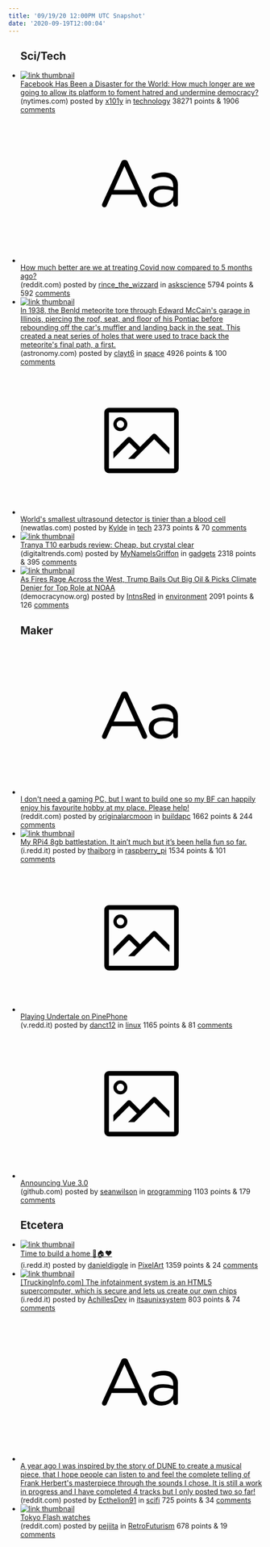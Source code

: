 ```yaml
---
title: '09/19/20 12:00PM UTC Snapshot'
date: '2020-09-19T12:00:04'
---
```

<ul>
<h2>Sci/Tech</h2>

<li><a href='https://www.nytimes.com/2020/09/18/opinion/facebook-democracy.html'><img src='https://a.thumbs.redditmedia.com/lqNTo2kOSU-v8nie-O950tjRDcZDGhFrn4ZRWoaxw44.jpg' alt='link thumbnail'></a><div><div class='linkTitle'><a href='https://www.nytimes.com/2020/09/18/opinion/facebook-democracy.html'>Facebook Has Been a Disaster for the World: How much longer are we going to allow its platform to foment hatred and undermine democracy?</a></div>(nytimes.com) posted by <a href='https://www.reddit.com/user/x101y'>x101y</a> in <a href='https://www.reddit.com/r/technology'>technology</a> 38271 points & 1906 <a href='https://www.reddit.com/r/technology/comments/ivcgct/facebook_has_been_a_disaster_for_the_world_how/'>comments</a></div></li>

<li><a href='https://www.reddit.com/r/askscience/comments/ivj5or/how_much_better_are_we_at_treating_covid_now/'><svg version='1.1' viewBox='-34 -12 104 64' preserveAspectRatio='xMidYMid slice' xmlns='http://www.w3.org/2000/svg' xmlns:xlink='http://www.w3.org/1999/xlink'>
    <title>text link thumbnail</title>
    <path d='M12.19,8.84a1.45,1.45,0,0,0-1.4-1h-.12a1.46,1.46,0,0,0-1.42,1L1.14,26.56a1.29,1.29,0,0,0-.14.59,1,1,0,0,0,1,1,1.12,1.12,0,0,0,1.08-.77l2.08-4.65h11l2.08,4.59a1.24,1.24,0,0,0,1.12.83,1.08,1.08,0,0,0,1.08-1.08,1.64,1.64,0,0,0-.14-.57ZM6.08,20.71l4.59-10.22,4.6,10.22Z'>
    </path>
    <path d='M32.24,14.78A6.35,6.35,0,0,0,27.6,13.2a11.36,11.36,0,0,0-4.7,1,1,1,0,0,0-.58.89,1,1,0,0,0,.94.92,1.23,1.23,0,0,0,.39-.08,8.87,8.87,0,0,1,3.72-.81c2.7,0,4.28,1.33,4.28,3.92v.5a15.29,15.29,0,0,0-4.42-.61c-3.64,0-6.14,1.61-6.14,4.64v.05c0,2.95,2.7,4.48,5.37,4.48a6.29,6.29,0,0,0,5.19-2.48V26.9a1,1,0,0,0,1,1,1,1,0,0,0,1-1.06V19A5.71,5.71,0,0,0,32.24,14.78Zm-.56,7.7c0,2.28-2.17,3.89-4.81,3.89-1.94,0-3.61-1.06-3.61-2.86v-.06c0-1.8,1.5-3,4.2-3a15.2,15.2,0,0,1,4.22.61Z'>
    </path>
    </svg></a><div><div class='linkTitle'><a href='https://www.reddit.com/r/askscience/comments/ivj5or/how_much_better_are_we_at_treating_covid_now/'>How much better are we at treating Covid now compared to 5 months ago?</a></div>(reddit.com) posted by <a href='https://www.reddit.com/user/rince_the_wizzard'>rince_the_wizzard</a> in <a href='https://www.reddit.com/r/askscience'>askscience</a> 5794 points & 592 <a href='https://www.reddit.com/r/askscience/comments/ivj5or/how_much_better_are_we_at_treating_covid_now/'>comments</a></div></li>

<li><a href='https://astronomy.com/news/2020/09/the-benld-meteorite'><img src='https://b.thumbs.redditmedia.com/NeCdvxuFaIhZwzLPPOro_SuFI4gcvTVkoeWY5SeF8VY.jpg' alt='link thumbnail'></a><div><div class='linkTitle'><a href='https://astronomy.com/news/2020/09/the-benld-meteorite'>In 1938, the Benld meteorite tore through Edward McCain's garage in Illinois, piercing the roof, seat, and floor of his Pontiac before rebounding off the car's muffler and landing back in the seat. This created a neat series of holes that were used to trace back the meteorite's final path, a first.</a></div>(astronomy.com) posted by <a href='https://www.reddit.com/user/clayt6'>clayt6</a> in <a href='https://www.reddit.com/r/space'>space</a> 4926 points & 100 <a href='https://www.reddit.com/r/space/comments/ivc1a4/in_1938_the_benld_meteorite_tore_through_edward/'>comments</a></div></li>

<li><a href='https://newatlas.com/medical/worlds-smallest-ultrasound-detector/'><svg version='1.1' viewBox='-34 -14 104 64' preserveAspectRatio='xMidYMid meet' xmlns='http://www.w3.org/2000/svg' xmlns:xlink='http://www.w3.org/1999/xlink'>
    <title>link thumbnail</title>
    <path d='M32,4H4A2,2,0,0,0,2,6V30a2,2,0,0,0,2,2H32a2,2,0,0,0,2-2V6A2,2,0,0,0,32,4ZM4,30V6H32V30Z'></path>
    <path d='M8.92,14a3,3,0,1,0-3-3A3,3,0,0,0,8.92,14Zm0-4.6A1.6,1.6,0,1,1,7.33,11,1.6,1.6,0,0,1,8.92,9.41Z'></path>
    <path d='M22.78,15.37l-5.4,5.4-4-4a1,1,0,0,0-1.41,0L5.92,22.9v2.83l6.79-6.79L16,22.18l-3.75,3.75H15l8.45-8.45L30,24V21.18l-5.81-5.81A1,1,0,0,0,22.78,15.37Z'></path>
    </svg></a><div><div class='linkTitle'><a href='https://newatlas.com/medical/worlds-smallest-ultrasound-detector/'>World's smallest ultrasound detector is tinier than a blood cell</a></div>(newatlas.com) posted by <a href='https://www.reddit.com/user/Kylde'>Kylde</a> in <a href='https://www.reddit.com/r/tech'>tech</a> 2373 points & 70 <a href='https://www.reddit.com/r/tech/comments/ivdhu2/worlds_smallest_ultrasound_detector_is_tinier/'>comments</a></div></li>

<li><a href='https://www.digitaltrends.com/headphone-reviews/tranya-t10-earbuds-review/'><img src='https://b.thumbs.redditmedia.com/OlmqYRhYXkzLRgGeG7nL7g9rqoHoEI8g1nKn_mHoM5o.jpg' alt='link thumbnail'></a><div><div class='linkTitle'><a href='https://www.digitaltrends.com/headphone-reviews/tranya-t10-earbuds-review/'>Tranya T10 earbuds review: Cheap, but crystal clear</a></div>(digitaltrends.com) posted by <a href='https://www.reddit.com/user/MyNameIsGriffon'>MyNameIsGriffon</a> in <a href='https://www.reddit.com/r/gadgets'>gadgets</a> 2318 points & 395 <a href='https://www.reddit.com/r/gadgets/comments/iv61b2/tranya_t10_earbuds_review_cheap_but_crystal_clear/'>comments</a></div></li>

<li><a href='https://www.democracynow.org/2020/9/18/noaa_david_legates_climate_crisis'><img src='https://b.thumbs.redditmedia.com/rhNlQlBVF0eK1Z68to4qB-3B_gceJZZSJD6yYAZBbUA.jpg' alt='link thumbnail'></a><div><div class='linkTitle'><a href='https://www.democracynow.org/2020/9/18/noaa_david_legates_climate_crisis'>As Fires Rage Across the West, Trump Bails Out Big Oil &amp; Picks Climate Denier for Top Role at NOAA</a></div>(democracynow.org) posted by <a href='https://www.reddit.com/user/IntnsRed'>IntnsRed</a> in <a href='https://www.reddit.com/r/environment'>environment</a> 2091 points & 126 <a href='https://www.reddit.com/r/environment/comments/iv6trn/as_fires_rage_across_the_west_trump_bails_out_big/'>comments</a></div></li>

<h2>Maker</h2>

<li><a href='https://www.reddit.com/r/buildapc/comments/ivld14/i_dont_need_a_gaming_pc_but_i_want_to_build_one/'><svg version='1.1' viewBox='-34 -12 104 64' preserveAspectRatio='xMidYMid slice' xmlns='http://www.w3.org/2000/svg' xmlns:xlink='http://www.w3.org/1999/xlink'>
    <title>text link thumbnail</title>
    <path d='M12.19,8.84a1.45,1.45,0,0,0-1.4-1h-.12a1.46,1.46,0,0,0-1.42,1L1.14,26.56a1.29,1.29,0,0,0-.14.59,1,1,0,0,0,1,1,1.12,1.12,0,0,0,1.08-.77l2.08-4.65h11l2.08,4.59a1.24,1.24,0,0,0,1.12.83,1.08,1.08,0,0,0,1.08-1.08,1.64,1.64,0,0,0-.14-.57ZM6.08,20.71l4.59-10.22,4.6,10.22Z'>
    </path>
    <path d='M32.24,14.78A6.35,6.35,0,0,0,27.6,13.2a11.36,11.36,0,0,0-4.7,1,1,1,0,0,0-.58.89,1,1,0,0,0,.94.92,1.23,1.23,0,0,0,.39-.08,8.87,8.87,0,0,1,3.72-.81c2.7,0,4.28,1.33,4.28,3.92v.5a15.29,15.29,0,0,0-4.42-.61c-3.64,0-6.14,1.61-6.14,4.64v.05c0,2.95,2.7,4.48,5.37,4.48a6.29,6.29,0,0,0,5.19-2.48V26.9a1,1,0,0,0,1,1,1,1,0,0,0,1-1.06V19A5.71,5.71,0,0,0,32.24,14.78Zm-.56,7.7c0,2.28-2.17,3.89-4.81,3.89-1.94,0-3.61-1.06-3.61-2.86v-.06c0-1.8,1.5-3,4.2-3a15.2,15.2,0,0,1,4.22.61Z'>
    </path>
    </svg></a><div><div class='linkTitle'><a href='https://www.reddit.com/r/buildapc/comments/ivld14/i_dont_need_a_gaming_pc_but_i_want_to_build_one/'>I don't need a gaming PC, but I want to build one so my BF can happily enjoy his favourite hobby at my place. Please help!</a></div>(reddit.com) posted by <a href='https://www.reddit.com/user/originalarcmoon'>originalarcmoon</a> in <a href='https://www.reddit.com/r/buildapc'>buildapc</a> 1662 points & 244 <a href='https://www.reddit.com/r/buildapc/comments/ivld14/i_dont_need_a_gaming_pc_but_i_want_to_build_one/'>comments</a></div></li>

<li><a href='https://i.redd.it/ceodupk51zn51.jpg'><img src='https://b.thumbs.redditmedia.com/aTEpi6cJsfzY2gPbx0t3YSG7ZjLwe-oOTssmtKVYm3A.jpg' alt='link thumbnail'></a><div><div class='linkTitle'><a href='https://i.redd.it/ceodupk51zn51.jpg'>My RPi4 8gb battlestation. It ain’t much but it’s been hella fun so far.</a></div>(i.redd.it) posted by <a href='https://www.reddit.com/user/thaiborg'>thaiborg</a> in <a href='https://www.reddit.com/r/raspberry_pi'>raspberry_pi</a> 1534 points & 101 <a href='https://www.reddit.com/r/raspberry_pi/comments/ivel53/my_rpi4_8gb_battlestation_it_aint_much_but_its/'>comments</a></div></li>

<li><a href='https://v.redd.it/gd58y2dqoxn51'><svg version='1.1' viewBox='-34 -14 104 64' preserveAspectRatio='xMidYMid meet' xmlns='http://www.w3.org/2000/svg' xmlns:xlink='http://www.w3.org/1999/xlink'>
    <title>link thumbnail</title>
    <path d='M32,4H4A2,2,0,0,0,2,6V30a2,2,0,0,0,2,2H32a2,2,0,0,0,2-2V6A2,2,0,0,0,32,4ZM4,30V6H32V30Z'></path>
    <path d='M8.92,14a3,3,0,1,0-3-3A3,3,0,0,0,8.92,14Zm0-4.6A1.6,1.6,0,1,1,7.33,11,1.6,1.6,0,0,1,8.92,9.41Z'></path>
    <path d='M22.78,15.37l-5.4,5.4-4-4a1,1,0,0,0-1.41,0L5.92,22.9v2.83l6.79-6.79L16,22.18l-3.75,3.75H15l8.45-8.45L30,24V21.18l-5.81-5.81A1,1,0,0,0,22.78,15.37Z'></path>
    </svg></a><div><div class='linkTitle'><a href='https://v.redd.it/gd58y2dqoxn51'>Playing Undertale on PinePhone</a></div>(v.redd.it) posted by <a href='https://www.reddit.com/user/danct12'>danct12</a> in <a href='https://www.reddit.com/r/linux'>linux</a> 1165 points & 81 <a href='https://www.reddit.com/r/linux/comments/iv9huz/playing_undertale_on_pinephone/'>comments</a></div></li>

<li><a href='https://github.com/vuejs/vue-next/releases/tag/v3.0.0'><svg version='1.1' viewBox='-34 -14 104 64' preserveAspectRatio='xMidYMid meet' xmlns='http://www.w3.org/2000/svg' xmlns:xlink='http://www.w3.org/1999/xlink'>
    <title>link thumbnail</title>
    <path d='M32,4H4A2,2,0,0,0,2,6V30a2,2,0,0,0,2,2H32a2,2,0,0,0,2-2V6A2,2,0,0,0,32,4ZM4,30V6H32V30Z'></path>
    <path d='M8.92,14a3,3,0,1,0-3-3A3,3,0,0,0,8.92,14Zm0-4.6A1.6,1.6,0,1,1,7.33,11,1.6,1.6,0,0,1,8.92,9.41Z'></path>
    <path d='M22.78,15.37l-5.4,5.4-4-4a1,1,0,0,0-1.41,0L5.92,22.9v2.83l6.79-6.79L16,22.18l-3.75,3.75H15l8.45-8.45L30,24V21.18l-5.81-5.81A1,1,0,0,0,22.78,15.37Z'></path>
    </svg></a><div><div class='linkTitle'><a href='https://github.com/vuejs/vue-next/releases/tag/v3.0.0'>Announcing Vue 3.0</a></div>(github.com) posted by <a href='https://www.reddit.com/user/seanwilson'>seanwilson</a> in <a href='https://www.reddit.com/r/programming'>programming</a> 1103 points & 179 <a href='https://www.reddit.com/r/programming/comments/iv9jv3/announcing_vue_30/'>comments</a></div></li>

<h2>Etcetera</h2>

<li><a href='https://i.redd.it/hua0qe39zxn51.gif'><img src='https://a.thumbs.redditmedia.com/Gvq7ifmqgKutwq5ktPRe9N6ITxO9eybvS-wSA7ZoV28.jpg' alt='link thumbnail'></a><div><div class='linkTitle'><a href='https://i.redd.it/hua0qe39zxn51.gif'>Time to build a home 🌳🏠❤️</a></div>(i.redd.it) posted by <a href='https://www.reddit.com/user/danieldiggle'>danieldiggle</a> in <a href='https://www.reddit.com/r/PixelArt'>PixelArt</a> 1359 points & 24 <a href='https://www.reddit.com/r/PixelArt/comments/ivamcl/time_to_build_a_home/'>comments</a></div></li>

<li><a href='https://i.redd.it/zx0r17ekpwn51.png'><img src='https://b.thumbs.redditmedia.com/GoZLsfN3QD72k1jHehzdDCzzpW0wZGISbPK8oXgcVQE.jpg' alt='link thumbnail'></a><div><div class='linkTitle'><a href='https://i.redd.it/zx0r17ekpwn51.png'>[TruckingInfo.com] The infotainment system is an HTML5 supercomputer, which is secure and lets us create our own chips</a></div>(i.redd.it) posted by <a href='https://www.reddit.com/user/AchillesDev'>AchillesDev</a> in <a href='https://www.reddit.com/r/itsaunixsystem'>itsaunixsystem</a> 803 points & 74 <a href='https://www.reddit.com/r/itsaunixsystem/comments/iv5xa1/truckinginfocom_the_infotainment_system_is_an/'>comments</a></div></li>

<li><a href='https://www.reddit.com/r/scifi/comments/iv5sdp/a_year_ago_i_was_inspired_by_the_story_of_dune_to/'><svg version='1.1' viewBox='-34 -12 104 64' preserveAspectRatio='xMidYMid slice' xmlns='http://www.w3.org/2000/svg' xmlns:xlink='http://www.w3.org/1999/xlink'>
    <title>text link thumbnail</title>
    <path d='M12.19,8.84a1.45,1.45,0,0,0-1.4-1h-.12a1.46,1.46,0,0,0-1.42,1L1.14,26.56a1.29,1.29,0,0,0-.14.59,1,1,0,0,0,1,1,1.12,1.12,0,0,0,1.08-.77l2.08-4.65h11l2.08,4.59a1.24,1.24,0,0,0,1.12.83,1.08,1.08,0,0,0,1.08-1.08,1.64,1.64,0,0,0-.14-.57ZM6.08,20.71l4.59-10.22,4.6,10.22Z'>
    </path>
    <path d='M32.24,14.78A6.35,6.35,0,0,0,27.6,13.2a11.36,11.36,0,0,0-4.7,1,1,1,0,0,0-.58.89,1,1,0,0,0,.94.92,1.23,1.23,0,0,0,.39-.08,8.87,8.87,0,0,1,3.72-.81c2.7,0,4.28,1.33,4.28,3.92v.5a15.29,15.29,0,0,0-4.42-.61c-3.64,0-6.14,1.61-6.14,4.64v.05c0,2.95,2.7,4.48,5.37,4.48a6.29,6.29,0,0,0,5.19-2.48V26.9a1,1,0,0,0,1,1,1,1,0,0,0,1-1.06V19A5.71,5.71,0,0,0,32.24,14.78Zm-.56,7.7c0,2.28-2.17,3.89-4.81,3.89-1.94,0-3.61-1.06-3.61-2.86v-.06c0-1.8,1.5-3,4.2-3a15.2,15.2,0,0,1,4.22.61Z'>
    </path>
    </svg></a><div><div class='linkTitle'><a href='https://www.reddit.com/r/scifi/comments/iv5sdp/a_year_ago_i_was_inspired_by_the_story_of_dune_to/'>A year ago I was inspired by the story of DUNE to create a musical piece, that I hope people can listen to and feel the complete telling of Frank Herbert's masterpiece through the sounds I chose. It is still a work in progress and I have completed 4 tracks but I only posted two so far!</a></div>(reddit.com) posted by <a href='https://www.reddit.com/user/Ecthelion91'>Ecthelion91</a> in <a href='https://www.reddit.com/r/scifi'>scifi</a> 725 points & 34 <a href='https://www.reddit.com/r/scifi/comments/iv5sdp/a_year_ago_i_was_inspired_by_the_story_of_dune_to/'>comments</a></div></li>

<li><a href='https://www.reddit.com/gallery/ivlols'><img src='https://b.thumbs.redditmedia.com/fDmdjyZGR_mcUYYYL4ltKQ3xBeswvNLnQtYjuO9yclc.jpg' alt='link thumbnail'></a><div><div class='linkTitle'><a href='https://www.reddit.com/gallery/ivlols'>Tokyo Flash watches</a></div>(reddit.com) posted by <a href='https://www.reddit.com/user/pejiita'>pejiita</a> in <a href='https://www.reddit.com/r/RetroFuturism'>RetroFuturism</a> 678 points & 19 <a href='https://www.reddit.com/r/RetroFuturism/comments/ivlols/tokyo_flash_watches/'>comments</a></div></li>

</ul>
